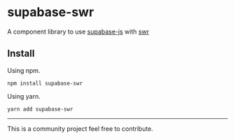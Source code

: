 # supabase-swr

A component library to use [supabase-js](https://github.com/supabase/supabase-js) with [swr](https://github.com/vercel/swr)

## Install

Using npm.

```shell
npm install supabase-swr
```

Using yarn.

```shell
yarn add supabase-swr
```


---

This is a community project feel free to contribute.
